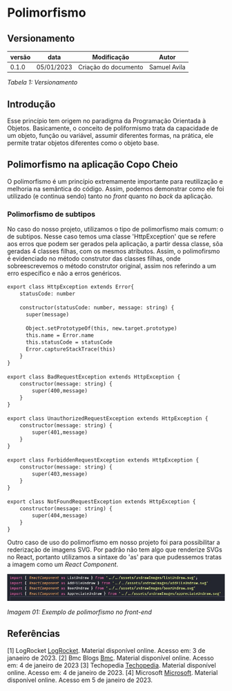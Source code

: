 # Polimorfismo

## Versionamento


versão | data | Modificação | Autor
-------|------|-------------|------
0.1.0 | 05/01/2023 | Criação do documento | Samuel Avila

*Tabela 1: Versionamento*

## Introdução

Esse princípio tem origem no paradigma da Programação Orientada à Objetos. Basicamente, o conceito de poliformismo trata da capacidade de um objeto, função ou variável, assumir diferentes formas, na prática, ele permite tratar objetos diferentes como o objeto base.

## Polimorfismo na aplicação Copo Cheio

O polimorfismo é um princípio extremamente importante para reutilização e melhoria na semântica do código. Assim, podemos demonstrar como ele foi utilizado (e continua sendo) tanto no _front_ quanto no _back_ da aplicação.

### Polimorfismo de subtipos

No caso do nosso projeto, utilizamos o tipo de polimorfismo mais comum: o de subtipos. Nesse caso temos uma classe 'HttpException' que se refere aos erros que podem ser gerados pela aplicação, a partir dessa classe, sõa geradas 4 classes filhas, com os mesmos atributos. Assim, o polimofirsmo é evidenciado no método construtor das classes filhas, onde sobreescrevemos o método construtor original, assim nos referindo a um erro específico e não a erros genéricos. 

```
export class HttpException extends Error{
    statusCode: number

    constructor(statusCode: number, message: string) {
      super(message)
  
      Object.setPrototypeOf(this, new.target.prototype)
      this.name = Error.name
      this.statusCode = statusCode
      Error.captureStackTrace(this)
    }
}

export class BadRequestException extends HttpException {
    constructor(message: string) {
        super(400,message)
    }
}

export class UnauthorizedRequestException extends HttpException {
    constructor(message: string) {
        super(401,message)
    }
}

export class ForbiddenRequestException extends HttpException {
    constructor(message: string) {
        super(403,message)
    }
}

export class NotFoundRequestException extends HttpException {
    constructor(message: string) {
        super(404,message)
    }
}
```

Outro caso de uso do polimorfismo em nosso projeto foi para possibilitar a rederização de imagens SVG. Por padrão não tem algo que renderize SVGs no React, portanto utilizamos a sintaxe do 'as' para que pudessemos tratas a imagem como um _React Component_.

![Exemplo de Polimorfismo](./assets/Gofs/PolymorphismExample.jpg)

*Imagem 01: Exemplo de polimorfismo no front-end*

## Referências

[1] LogRocket [LogRocket](https://blog.logrocket.com/build-strongly-typed-polymorphic-components-react-typescript/#how-to-use-typescript-build-strongly-typed-polymorphic-components-react). Material disponível online. Acesso em: 3 de janaeiro de 2023.
[2] Bmc Blogs [Bmc](https://www.bmc.com/blogs/polymorphism-programming/). Material disponível online. Acesso em: 4 de janeiro de 2023
[3] Techopedia [Techopedia](https://www.techopedia.com/definition/28106/polymorphism-general-programming). Material disponível online. Acesso em: 4 de janeiro de 2023.
[4] Microsoft [Microsoft](https://learn.microsoft.com/pt-br/dotnet/csharp/fundamentals/object-oriented/polymorphism). Material disponível online. Acesso em 5 de janeiro de 2023.